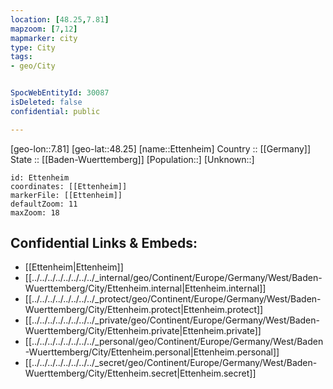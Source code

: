 ```yaml
---
location: [48.25,7.81] 
mapzoom: [7,12] 
mapmarker: city 
type: City
tags:
- geo/City


SpocWebEntityId: 30087
isDeleted: false
confidential: public

---
```

[geo-lon::7.81] 
[geo-lat::48.25] 
[name::Ettenheim] 
Country :: [[Germany]]  
State :: [[Baden-Wuerttemberg]] 
[Population::] 
[Unknown::] 


```leaflet
id: Ettenheim
coordinates: [[Ettenheim]] 
markerFile: [[Ettenheim]] 
defaultZoom: 11 
maxZoom: 18
```


## Confidential Links & Embeds: 
- [[Ettenheim|Ettenheim]]  
- [[../../../../../../../../_internal/geo/Continent/Europe/Germany/West/Baden-Wuerttemberg/City/Ettenheim.internal|Ettenheim.internal]] 
- [[../../../../../../../../_protect/geo/Continent/Europe/Germany/West/Baden-Wuerttemberg/City/Ettenheim.protect|Ettenheim.protect]] 
- [[../../../../../../../../_private/geo/Continent/Europe/Germany/West/Baden-Wuerttemberg/City/Ettenheim.private|Ettenheim.private]] 
- [[../../../../../../../../_personal/geo/Continent/Europe/Germany/West/Baden-Wuerttemberg/City/Ettenheim.personal|Ettenheim.personal]] 
- [[../../../../../../../../_secret/geo/Continent/Europe/Germany/West/Baden-Wuerttemberg/City/Ettenheim.secret|Ettenheim.secret]] 
